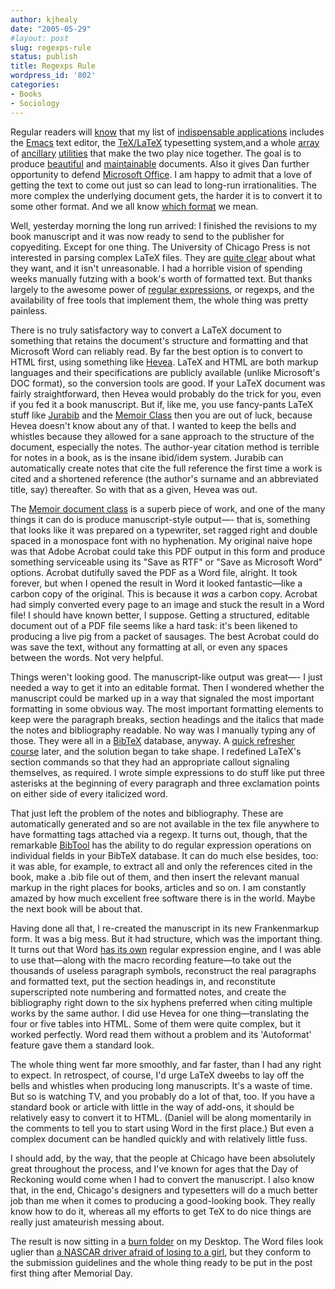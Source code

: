 ```yaml
---
author: kjhealy
date: "2005-05-29"
#layout: post
slug: regexps-rule
status: publish
title: Regexps Rule
wordpress_id: '802'
categories:
- Books
- Sociology
---
```


Regular readers will [know](http://crookedtimber.org/2005/04/27/fetishizing-the-text/) that my list of [indispensable applications](http://crookedtimber.org/2004/12/11/indispensible-applications/) includes the [Emacs](http://www.google.com/url?sa=U&start=1&q=http://www.gnu.org/software/emacs/emacs.html&e=9707) text editor, the [TeX/LaTeX](http://latex.yauh.de/index_en.html) typesetting system,and a whole [array](http://www.google.com/url?sa=U&start=1&q=http://www.gnu.org/software/auctex/&e=9707) of [ancillary](http://www.google.com/url?sa=U&start=1&q=http://www.astro.uva.nl/~dominik/Tools/reftex/&e=9707) [utilities](http://www.berger-on.net/jurabib/) that make the two play nice together. The goal is to produce [beautiful](http://www.google.com/url?sa=U&start=1&q=http://www.tug.org/texshowcase/&e=9707) and [maintainable](http://ricardo.ecn.wfu.edu/~cottrell/wp.html) documents. Also it gives Dan further opportunity to defend [Microsoft Office](http://crookedtimber.org/2004/12/11/indispensible-applications/#comment-53902). I am happy to admit that a love of getting the text to come out just so can lead to long-run irrationalities. The more complex the underlying document gets, the harder it is to convert it to some other format. And we all know [which format](http://www.google.com/url?sa=U&start=1&q=http://office.microsoft.com/en-us/default.aspx&e=9707) we mean.

Well, yesterday morning the long run arrived: I finished the revisions to my book manuscript and it was now ready to send to the publisher for copyediting. Except for one thing. The University of Chicago Press is not interested in parsing complex LaTeX files. They are [quite clear](http://www.press.uchicago.edu/Misc/Chicago/emsguide.html) about what they want, and it isn't unreasonable. I had a horrible vision of spending weeks manually futzing with a book's worth of formatted text. But thanks largely to the awesome power of [regular expressions](http://sitescooper.org/tao_regexps.html), or regexps, and the availability of free tools that implement them, the whole thing was pretty painless.
 
 There is no truly satisfactory way to convert a LaTeX document to something that retains the document's structure and formatting and that Microsoft Word can reliably read. By far the best option is to convert to HTML first, using something like [Hevea](http://www.google.com/url?sa=U&start=1&q=http://pauillac.inria.fr/~maranget/hevea/&e=9707). LaTeX and HTML are both markup languages and their specifications are publicly available (unlike Microsoft's DOC format), so the conversion tools are good. If your LaTeX document was fairly straightforward, then Hevea would probably do the trick for you, even if you fed it a book manuscript. But if, like me, you use fancy-pants LaTeX stuff like [Jurabib](http://www.google.com/url?sa=U&start=1&q=http://www.berger-on.net/jurabib/&e=9707) and the [Memoir Class](http://www.google.com/url?sa=U&start=1&q=http://www.ctan.org/tex-archive/macros/latex/contrib/memoir/memman.pdf&e=9707) then you are out of luck, because Hevea doesn't know about any of that. I wanted to keep the bells and whistles because they allowed for a sane approach to the structure of the document, especially the notes. The author-year citation method is terrible for notes in a book, as is the insane ibid/idem system. Jurabib can automatically create notes that cite the full reference the first time a work is cited and a shortened reference (the author's surname and an abbreviated title, say) thereafter. So with that as a given, Hevea was out.

The [Memoir document class](http://www.google.com/url?sa=U&start=1&q=http://www.ctan.org/tex-archive/macros/latex/contrib/memoir/memman.pdf&e=9707) is a superb piece of work, and one of the many things it can do is produce manuscript-style output—- that is, something that looks like it was prepared on a typewriter, set ragged right and double spaced in a monospace font with no hyphenation. My original naive hope was that Adobe Acrobat could take this PDF output in this form and produce something serviceable using its "Save as RTF" or "Save as Microsoft Word" options. Acrobat dutifully saved the PDF as a Word file, alright. It took forever, but when I opened the result in Word it looked fantastic—like a carbon copy of the original. This is because it *was* a carbon copy. Acrobat had simply converted every page to an image and stuck the result in a Word file! I should have known better, I suppose. Getting a structured, editable document out of a PDF file seems like a hard task: it's been likened to producing a live pig from a packet of sausages. The best Acrobat could do was save the text, without any formatting at all, or even any spaces between the words. Not very helpful.

Things weren't looking good. The manuscript-like output was great—- I just needed a way to get it into an editable format. Then I wondered whether the manuscript could be marked up in a way that signaled the most important formatting in some obvious way. The most important formatting elements to keep were the paragraph breaks, section headings and the italics that made the notes and bibliography readable. No way was I manually typing any of those. They were all in a [BibTeX](http://www.google.com/url?sa=U&start=1&q=http://www.ecst.csuchico.edu/~jacobsd/bib/formats/bibtex.html&e=9707) database, anyway. A [quick refresher course](http://www.amazon.com/exec/obidos/ASIN/0596002890/kieranhealysw-20/ref=nosim/) later, and the solution began to take shape. I redefined LaTeX's section commands so that they had an appropriate callout signaling themselves, as required. I wrote simple expressions to do stuff like put three asterisks at the beginning of every paragraph and three exclamation points on either side of every italicized word.

That just left the problem of the notes and bibliography. These are automatically generated and so are not available in the tex file anywhere to have formatting tags attached via a regexp. It turns out, though, that the remarkable [BibTool](http://www.ctan.org/tex-archive/biblio/bibtex/utils/bibtool/?action=/tex-archive/biblio/bibtex/utils/) has the ability to do regular expression operations on individual fields in your BibTeX database. It can do much else besides, too: it was able, for example, to extract all and only the references cited in the book, make a .bib file out of them, and then insert the relevant manual markup in the right places for books, articles and so on. I am constantly amazed by how much excellent free software there is in the world. Maybe the next book will be about that.

Having done all that, I re-created the manuscript in its new Frankenmarkup form. It was a big mess. But it had structure, which was the important thing. It turns out that Word [has its own](http://office.microsoft.com/en-us/assistance/HA010873051033.aspx) regular expression engine, and I was able to use that—along with the macro recording feature—to take out the thousands of useless paragraph symbols, reconstruct the real paragraphs and formatted text, put the section headings in, and reconstitute superscripted note numbering and formatted notes, and create the bibliography right down to the six hyphens preferred when citing multiple works by the same author. I did use Hevea for one thing—translating the four or five tables into HTML. Some of them were quite complex, but it worked perfectly. Word read them without a problem and its 'Autoformat' feature gave them a standard look.

The whole thing went far more smoothly, and far faster, than I had any right to expect. In retrospect, of course, I'd urge LaTeX dweebs to lay off the bells and whistles when producing long manuscripts. It's a waste of time. But so is watching TV, and you probably do a lot of that, too. If you have a standard book or article with little in the way of add-ons, it should be relatively easy to convert it to HTML. (Daniel will be along momentarily in the comments to tell you to start using Word in the first place.) But even a complex document can be handled quickly and with relatively little fuss.

I should add, by the way, that the people at Chicago have been absolutely great throughout the process, and I've known for ages that the Day of Reckoning would come when I had to convert the manuscript. I also know that, in the end, Chicago's designers and typesetters will do a much better job than me when it comes to producing a good-looking book. They really know how to do it, whereas all my efforts to get TeX to do nice things are really just amateurish messing about.

The result is now sitting in a [burn folder](http://www.google.com/url?sa=U&start=1&q=http://www.kenstone.net/fcp_homepage/cd_dvd_data_burn_tiger.html&e=9707) on my Desktop. The Word files look uglier than [a NASCAR driver afraid of losing to a girl](http://www.washingtonmonthly.com/archives/individual/2005_05/006389.php), but they conform to the submission guidelines and the whole thing ready to be put in the post first thing after Memorial Day.
